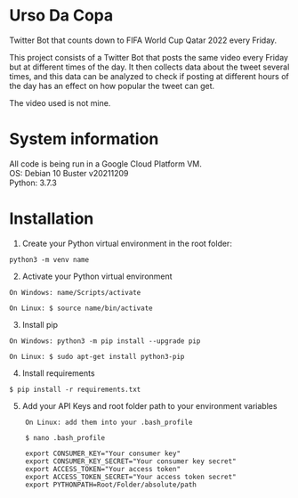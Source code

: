# Urso Da Copa
Twitter Bot that counts down to FIFA World Cup Qatar 2022 every Friday.

This project consists of a Twitter Bot that posts the same video every Friday but at different times of the day.
It then collects data about the tweet several times, and this data can be analyzed to check if posting at different hours of the day has an effect on how popular the tweet can get.

The video used is not mine.


# System information
All code is being run in a Google Cloud Platform VM.  
OS: Debian 10 Buster v20211209  
Python: 3.7.3  


# Installation
1. Create your Python virtual environment in the root folder:

```
python3 -m venv name
```

2. Activate your Python virtual environment

```
On Windows: name/Scripts/activate

On Linux: $ source name/bin/activate
```

3. Install pip

```
On Windows: python3 -m pip install --upgrade pip

On Linux: $ sudo apt-get install python3-pip
```

4. Install requirements

```
$ pip install -r requirements.txt
```

5. Add your API Keys and root folder path to your environment variables
```
    On Linux: add them into your .bash_profile

    $ nano .bash_profile

    export CONSUMER_KEY="Your consumer key"
    export CONSUMER_KEY_SECRET="Your consumer key secret"
    export ACCESS_TOKEN="Your access token"
    export ACCESS_TOKEN_SECRET="Your access token secret"
    export PYTHONPATH=Root/Folder/absolute/path
```